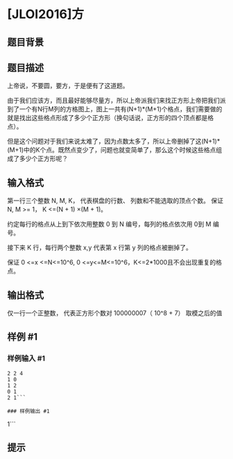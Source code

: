 # [JLOI2016]方

## 题目背景



## 题目描述

上帝说，不要圆，要方，于是便有了这道题。

由于我们应该方，而且最好能够尽量方，所以上帝派我们来找正方形上帝把我们派到了一个有N行M列的方格图上，图上一共有(N+1)\*(M+1)个格点，我们需要做的就是找出这些格点形成了多少个正方形（换句话说，正方形的四个顶点都是格点）。

但是这个问题对于我们来说太难了，因为点数太多了，所以上帝删掉了这(N+1)\*(M+1)中的K个点。既然点变少了，问题也就变简单了，那么这个时候这些格点组成了多少个正方形呢？


## 输入格式

第一行三个整数 N, M, K， 代表棋盘的行数、 列数和不能选取的顶点个数。 保证 N, M >= 1， K <=(N + 1) ×(M + 1)。

约定每行的格点从上到下依次用整数 0 到 N 编号，每列的格点依次用 0到 M 编号。

接下来 K 行，每行两个整数 x,y 代表第 x 行第 y 列的格点被删掉了。

保证 0 <=x <=N<=10^6, 0 <=y<=M<=10^6，K<=2\*1000且不会出现重复的格点。


## 输出格式

仅一行一个正整数， 代表正方形个数对 100000007（ 10^8 + 7） 取模之后的值


## 样例 #1

### 样例输入 #1
```
2 2 4
1 0
1 2
0 1
2 1```

### 样例输出 #1

```
1```

## 提示


